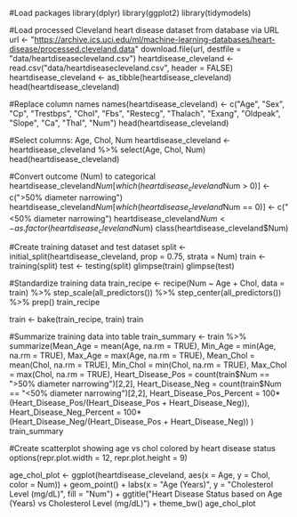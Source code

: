 #Load packages
library(dplyr)
library(ggplot2)
library(tidymodels)


#Load processed Cleveland heart disease dataset from database via URL
url <- "https://archive.ics.uci.edu/ml/machine-learning-databases/heart-disease/processed.cleveland.data"
download.file(url, destfile =  "data/heartdiseasecleveland.csv")
heartdisease_cleveland <- read.csv("data/heartdiseasecleveland.csv", header = FALSE)
heartdisease_cleveland <- as_tibble(heartdisease_cleveland)
head(heartdisease_cleveland)

#Replace column names
names(heartdisease_cleveland) <- c("Age", "Sex", "Cp", "Trestbps", "Chol", "Fbs", "Restecg", "Thalach", "Exang", "Oldpeak", "Slope", "Ca", "Thal", "Num")
head(heartdisease_cleveland)

#Select columns: Age, Chol, Num
heartdisease_cleveland <- heartdisease_cleveland %>%
  select(Age, Chol, Num)
head(heartdisease_cleveland)

#Convert outcome (Num) to categorical
heartdisease_cleveland$Num[which(heartdisease_cleveland$Num > 0)] <- c(">50% diameter narrowing")
heartdisease_cleveland$Num[which(heartdisease_cleveland$Num == 0)] <- c("<50% diameter narrowing")
heartdisease_cleveland$Num <- as.factor(heartdisease_cleveland$Num)
class(heartdisease_cleveland$Num) 

#Create training dataset and test dataset
  split <- initial_split(heartdisease_cleveland, prop = 0.75, strata = Num)
  train <- training(split)
  test <- testing(split)
  glimpse(train)
  glimpse(test)

#Standardize training data
train_recipe <- recipe(Num ~ Age + Chol, data = train) %>%
    step_scale(all_predictors()) %>%
    step_center(all_predictors()) %>%
    prep()
train_recipe

train <- bake(train_recipe, train)
train

#Summarize training data into table 
train_summary <- train %>%
    summarize(Mean_Age = mean(Age, na.rm = TRUE),
              Min_Age = min(Age, na.rm = TRUE),
              Max_Age = max(Age, na.rm = TRUE),
              Mean_Chol = mean(Chol, na.rm = TRUE),
              Min_Chol = min(Chol, na.rm = TRUE),
              Max_Chol = max(Chol, na.rm = TRUE),
              Heart_Disease_Pos = count(train$Num == ">50% diameter narrowing")[2,2],
              Heart_Disease_Neg = count(train$Num == "<50% diameter narrowing")[2,2],
              Heart_Disease_Pos_Percent = 100*(Heart_Disease_Pos/(Heart_Disease_Pos + Heart_Disease_Neg)),
              Heart_Disease_Neg_Percent = 100*(Heart_Disease_Neg/(Heart_Disease_Pos + Heart_Disease_Neg)) 
)
train_summary

#Create scatterplot showing age vs chol colored by heart disease status
options(repr.plot.width = 12, repr.plot.height = 9) 

age_chol_plot <- ggplot(heartdisease_cleveland, aes(x = Age, y = Chol, color = Num)) + 
    geom_point() + 
    labs(x = "Age (Years)", y = "Cholesterol Level (mg/dL)", fill = "Num") +
    ggtitle("Heart Disease Status based on Age (Years) vs Cholesterol Level (mg/dL)") +
    theme_bw()
age_chol_plot
